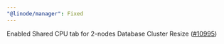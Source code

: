 ```yaml
---
"@linode/manager": Fixed
---
```


Enabled Shared CPU tab for 2-nodes Database Cluster Resize ([#10995](https://github.com/linode/manager/pull/10995))
